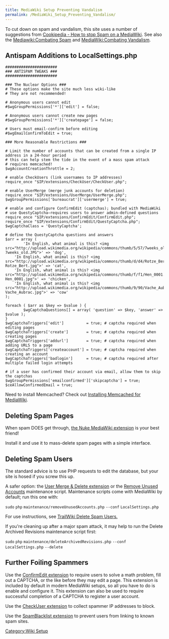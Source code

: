```yaml
---
title: MediaWiki Setup Preventing Vandalism
permalink: /MediaWiki_Setup_Preventing_Vandalism/
---
```


To cut down on spam and vandalism, this site uses a number of suggestions from [Cookipedia - How to stop Spam on a MediaWiki](http://www.cookipedia.co.uk/recipes_wiki/How_to_stop_Spam_on_a_MediaWiki). See also the [Mediawiki:Combating Spam](http://www.mediawiki.org/wiki/Manual:Combating_spam) and [MediaWiki:Combating Vandalism](http://www.mediawiki.org/wiki/Manual:Combating_vandalism).

Antispam Additions to LocalSettings.php
---------------------------------------

    #######################
    ### ANTISPAM TWEAKS ###
    #######################

    ### The Nuclear Options ###
    # These options make the site much less wiki-like
    # They are not recommended!

    # Anonymous users cannot edit
    #$wgGroupPermissions['*']['edit'] = false;

    # Anonymous users cannot create new pages
    #$wgGroupPermissions['*']['createpage'] = false;

    # Users must email-confirm before editing
    #$wgEmailConfirmToEdit = true;

    ### More Reasonable Restrictions ###

    # Limit the number of accounts that can be created from a single IP address in a 24-hour period
    # this can help stem the tide in the event of a mass spam attack
    # requires memcached!
    $wgAccountCreationThrottle = 2;

    # enable CheckUsers (link usernames to IP addresses)
    require_once "$IP/extensions/CheckUser/CheckUser.php";

    # enable UserMerge (merge junk accounts for deletion)
    require_once "$IP/extensions/UserMerge/UserMerge.php";
    $wgGroupPermissions['bureaucrat']['usermerge'] = true;

    # enable and configure ConfirmEdit (captchas); bundled with MediaWiki
    # use QuestyCaptcha—requires users to answer admin-defined questions
    require_once "$IP/extensions/ConfirmEdit/ConfirmEdit.php";
    require_once "$IP/extensions/ConfirmEdit/QuestyCaptcha.php";
    $wgCaptchaClass = 'QuestyCaptcha';

    # define the QuestyCaptcha questions and answers
    $arr = array (
            'In English, what animal is this? <img src="http://upload.wikimedia.org/wikipedia/commons/thumb/5/57/7weeks_old.JPG/320px-7weeks_old.JPG">' => 'dog',
        'In English, what animal is this? <img src="http://upload.wikimedia.org/wikipedia/commons/thumb/d/d4/Rotze_Bert.jpg/320px-Rotze_Bert.jpg">' => 'cat',
        'In English, what animal is this? <img src="http://upload.wikimedia.org/wikipedia/commons/thumb/f/f1/Hen_0001.jpg/320px-Hen_0001.jpg">' => 'chicken',
        'In English, what animal is this? <img src="http://upload.wikimedia.org/wikipedia/commons/thumb/9/90/Vache_Aubrac.jpg/320px-Vache_Aubrac.jpg">' => 'cow'
    );

    foreach ( $arr as $key => $value ) {
            $wgCaptchaQuestions[] = array( 'question' => $key, 'answer' => $value );
    }
    $wgCaptchaTriggers['edit']          = true; # captcha required when editing pages
    $wgCaptchaTriggers['create']        = true; # captcha required when creating pages
    $wgCaptchaTriggers['addurl']        = true; # captcha required when adding URLS to a page
    $wgCaptchaTriggers['createaccount'] = true; # captcha required when creating an account
    $wgCaptchaTriggers['badlogin']      = true; # captcha required after multiple failed login attempts

    # if a user has confirmed their account via email, allow them to skip the captchas
    $wgGroupPermissions['emailconfirmed']['skipcaptcha'] = true;
    $ceAllowConfirmedEmail = true;

Need to install Memcached? Check out [Installing Memcached for MediaWiki](/Installing_Memcached_for_MediaWiki "wikilink").

Deleting Spam Pages
-------------------

When spam DOES get through, [the Nuke MediaWiki extension](https://www.mediawiki.org/wiki/Extension:Nuke) is your best friend!

Install it and use it to mass-delete spam pages with a simple interface.

Deleting Spam Users
-------------------

The standard advice is to use PHP requests to edit the database, but your site is hosed if you screw this up.

A safer option: the [User Merge & Delete extension](http://www.mediawiki.org/wiki/Extension:User_Merge_and_Delete) or the [Remove Unused Accounts](http://www.mediawiki.org/wiki/Manual:RemoveUnusedAccounts.php) maintenance script. Maintenance scripts come with MediaWiki by default; run this one with:

`sudo` `php` `maintenance/removeUnusedAccounts.php` `--conf` `LocalSettings.php`

For use instructions, see [TrailWiki Delete Spam Users.](http://www.trailwiki.org/wiki/Help:Delete_Spam_Users)

If you're cleaning up after a major spam attack, it may help to run the Delete Archived Revisions maintenance script first:

`sudo` `php` `maintenance/deleteArchivedRevisions.php` `--conf` `LocalSettings.php` `--delete`

Further Foiling Spammers
------------------------

Use the [ConfirmEdit extension](http://www.mediawiki.org/wiki/Extension:ConfirmEdit) to require users to solve a math problem, fill out a CAPTCHA, or the like before they may edit a page. This extension is included by default in modern MediaWiki setups, so all you have to do is enable and configure it. This extension can also be used to require successful completion of a CAPTCHA to register a user account.

Use the [CheckUser extension](http://www.mediawiki.org/wiki/Extension:CheckUser) to collect spammer IP addresses to block.

Use the [SpamBlacklist extension](http://www.mediawiki.org/wiki/Extension:SpamBlacklist) to prevent users from linking to known spam sites.

[Category:Wiki Setup](/Category:Wiki_Setup "wikilink")
